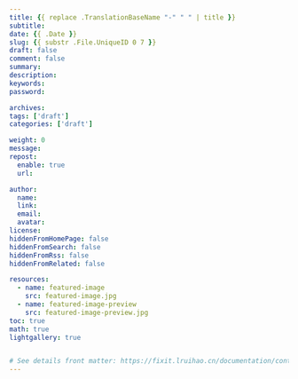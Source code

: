 ```yaml
---
title: {{ replace .TranslationBaseName "-" " " | title }}
subtitle:
date: {{ .Date }}
slug: {{ substr .File.UniqueID 0 7 }}
draft: false
comment: false
summary:
description:
keywords:
password:

archives:
tags: ['draft']
categories: ['draft']

weight: 0
message:
repost:
  enable: true
  url:

author:
  name:
  link:
  email:
  avatar:
license:
hiddenFromHomePage: false
hiddenFromSearch: false
hiddenFromRss: false
hiddenFromRelated: false

resources:
  - name: featured-image
    src: featured-image.jpg
  - name: featured-image-preview
    src: featured-image-preview.jpg
toc: true
math: true
lightgallery: true


# See details front matter: https://fixit.lruihao.cn/documentation/content-management/introduction/#front-matter
---
```


<!--more-->